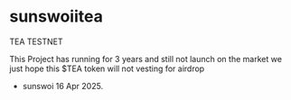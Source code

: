 # sunswoiitea
TEA TESTNET

This Project has running for 3 years and still not launch on the market
we just hope this $TEA token will not vesting for airdrop

- sunswoi 16 Apr 2025.
